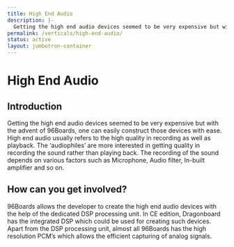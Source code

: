 ```yaml
---
title: High End Audio
description: |-
  Getting the high end audio devices seemed to be very expensive but with the advent of 96Boards, one can easily construct those devices with ease.
permalink: /verticals/high-end-audio/
status: active
layout: jumbotron-container
---
```


# High End Audio

## Introduction

Getting the high end audio devices seemed to be very expensive but with the advent of 96Boards, one can easily construct those devices with ease. High end audio usually refers to the high quality in recording as well as playback. The ‘audiophiles’ are  more interested in getting quality in recording the sound rather than playing back. The recording of the sound depends on various factors such as Microphone, Audio filter, In-built amplifier and so on.


## How can you get involved?

96Boards allows the developer to create the high end audio devices with the help of the dedicated
DSP processing unit. In CE edition, Dragonboard has the integrated DSP which could be used for
creating such devices. Apart from the DSP processing unit, almost all 96Boards has the high
resolution PCM’s which allows the efficient capturing of analog signals.
